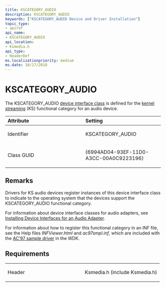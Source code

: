 ```yaml
---
title: KSCATEGORY_AUDIO
description: KSCATEGORY_AUDIO
keywords: ["KSCATEGORY_AUDIO Device and Driver Installation"]
topic_type:
- apiref
api_name:
- KSCATEGORY_AUDIO
api_location:
- Ksmedia.h
api_type:
- HeaderDef
ms.localizationpriority: medium
ms.date: 10/17/2018
---
```


# KSCATEGORY_AUDIO


The KSCATEGORY_AUDIO [device interface class](./overview-of-device-interface-classes.md) is defined for the [kernel streaming](../stream/streaming-minidrivers2.md) (KS) functional category for an audio device.

<table>
<colgroup>
<col width="50%" />
<col width="50%" />
</colgroup>
<thead>
<tr class="header">
<th align="left">Attribute</th>
<th align="left">Setting</th>
</tr>
</thead>
<tbody>
<tr class="odd">
<td align="left"><p>Identifier</p></td>
<td align="left"><p>KSCATEGORY_AUDIO</p></td>
</tr>
<tr class="even">
<td align="left"><p>Class GUID</p></td>
<td align="left"><p>{6994AD04-93EF-11D0-A3CC-00A0C9223196}</p></td>
</tr>
</tbody>
</table>

 

Remarks
-------

Drivers for KS audio devices register instances of this device interface class to indicate to the operating system that the devices support the KSCATEGORY_AUDIO functional category.

For information about device interface classes for audio adapters, see [Installing Device Interfaces for an Audio Adapter](../audio/installing-device-interfaces-for-an-audio-adapter.md).

For information about how to register this functional category in an INF file, see the Help files *INFViewer.html* and *ac97smpl.inf*, which are included with the [AC'97 sample driver](/samples/browse/) in the WDK.

Requirements
------------

<table>
<colgroup>
<col width="50%" />
<col width="50%" />
</colgroup>
<tbody>
<tr class="odd">
<td align="left"><p>Header</p></td>
<td align="left">Ksmedia.h (include Ksmedia.h)</td>
</tr>
</tbody>
</table>

